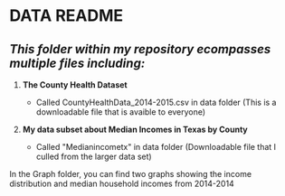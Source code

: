 # DATA README

## ***This folder within my repository ecompasses multiple files including:***

1. **The County Health Dataset**
   - Called CountyHealthData_2014-2015.csv in data folder
  (This is a downloadable file that is avaible to everyone)

2. **My data subset about Median Incomes in Texas by County**
   - Called "Medianincometx" in data folder
   (Downloadable file that I culled from the larger data set)

In the Graph folder, you can find two graphs showing the income distribution and median household incomes from 2014-2014
